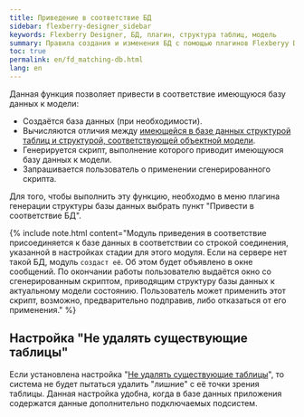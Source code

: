 ```yaml
---
title: Приведение в соответствие БД
sidebar: flexberry-designer_sidebar
keywords: Flexberry Designer, БД, плагин, структура таблиц, модель
summary: Правила создания и изменения БД с помощью плагинов Flexberyy Desinger
toc: true
permalink: en/fd_matching-db.html
lang: en
---
```


Данная функция позволяет привести в соответствие имеющуюся базу данных к модели:
* Создаётся база данных (при необходимости).
* Вычисляются отличия между [имеющейся в базе данных структурой таблиц и структурой, соответствующей объектной модели](fo_storing-data-objects.html).
* Генерируется скрипт, выполнение которого приводит имеющуюся базу данных к модели. 
* Запрашивается пользователь о применении сгенерированного скрипта.

Для того, чтобы выполнить эту функцию, необходмо в меню плагина генерации структуры базы данных выбрать пункт "Привести в соответствие БД".

{% include note.html content="Модуль приведения в соответствие присоединяется к базе данных в соответствии со строкой соединения, указанной в настройках стадии для этого модуля. Если на сервере нет такой БД, модуль `создаст её`. Об этом будет объявлено в окне сообщений. По окончании работы пользователю выдаётся окно со сгенерированным скриптом, приводящим структуру базы данных к актуальному модели состоянию. Пользователь может применить этот скрипт, возможно, предварительно подправив, либо отказаться от его применения." %}

## Настройка "Не удалять существующие таблицы"

Если установлена настройка "[Не удалять существующие таблицы](fd_configure-ms-sql-generator.html)", то система не будет пытаться удалить "лишние" с её точки зрения таблицы. Данная настройка удобна, когда в базе данных приложения содержатся данные дополнительно подключаемых подсистем.

